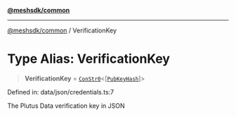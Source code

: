 [**@meshsdk/common**](../README.md)

***

[@meshsdk/common](../globals.md) / VerificationKey

# Type Alias: VerificationKey

> **VerificationKey** = [`ConStr0`](ConStr0.md)\<\[[`PubKeyHash`](PubKeyHash.md)\]\>

Defined in: data/json/credentials.ts:7

The Plutus Data verification key in JSON
